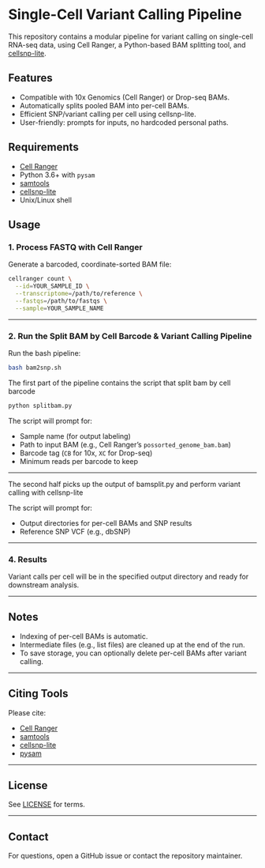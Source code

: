 # Single-Cell Variant Calling Pipeline

This repository contains a modular pipeline for variant calling on single-cell RNA-seq data, using Cell Ranger, a Python-based BAM splitting tool, and [cellsnp-lite](https://github.com/single-cell-genetics/cellsnp-lite).

## Features

- Compatible with 10x Genomics (Cell Ranger) or Drop-seq BAMs.
- Automatically splits pooled BAM into per-cell BAMs.
- Efficient SNP/variant calling per cell using cellsnp-lite.
- User-friendly: prompts for inputs, no hardcoded personal paths.

## Requirements

- [Cell Ranger](https://support.10xgenomics.com/)
- Python 3.6+ with `pysam`
- [samtools](http://www.htslib.org/)
- [cellsnp-lite](https://github.com/single-cell-genetics/cellsnp-lite)
- Unix/Linux shell

## Usage

### 1. Process FASTQ with Cell Ranger

Generate a barcoded, coordinate-sorted BAM file:

```bash
cellranger count \
  --id=YOUR_SAMPLE_ID \
  --transcriptome=/path/to/reference \
  --fastqs=/path/to/fastqs \
  --sample=YOUR_SAMPLE_NAME
```

---

### 2. Run the Split BAM by Cell Barcode & Variant Calling Pipeline

Run the bash pipeline:

```bash
bash bam2snp.sh
```

The first part of the pipeline contains the script that split bam by cell barcode

```bash
python splitbam.py
```
The script will prompt for:
- Sample name (for output labeling)
- Path to input BAM (e.g., Cell Ranger’s `possorted_genome_bam.bam`)
- Barcode tag (`CB` for 10x, `XC` for Drop-seq)
- Minimum reads per barcode to keep

---
The second half picks up the output of bamsplit.py and perform variant calling with cellsnp-lite

The script will prompt for:
- Output directories for per-cell BAMs and SNP results
- Reference SNP VCF (e.g., dbSNP)

---

### 4. Results

Variant calls per cell will be in the specified output directory and ready for downstream analysis.

---

## Notes

- Indexing of per-cell BAMs is automatic.
- Intermediate files (e.g., list files) are cleaned up at the end of the run.
- To save storage, you can optionally delete per-cell BAMs after variant calling.

---

## Citing Tools

Please cite:
- [Cell Ranger](https://support.10xgenomics.com/)
- [samtools](http://www.htslib.org/)
- [cellsnp-lite](https://github.com/single-cell-genetics/cellsnp-lite)
- [pysam](https://github.com/pysam-developers/pysam)

---

## License

See [LICENSE](LICENSE) for terms.

---

## Contact

For questions, open a GitHub issue or contact the repository maintainer.
